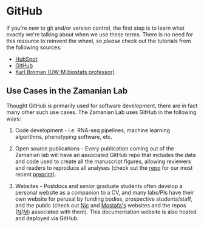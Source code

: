 # GitHub

If you're new to git and/or version control, the first step is to learn what exactly we're talking about when we use these terms. There is no need for this resource to reinvent the wheel, so *please* check out the tutorials from the following sources:

  - [HubSpot](https://product.hubspot.com/blog/git-and-github-tutorial-for-beginners)
  - [GitHub](https://guides.github.com/activities/hello-world/)
  - [Karl Broman (UW-M biostats professor)](https://kbroman.org/github_tutorial/)

## Use Cases in the Zamanian Lab

Thought GitHub is primarily used for software development, there are in fact many other such use cases. The Zamanian Lab uses GitHub in the following ways:

1. Code development - i.e. RNA-seq pipelines, machine learning algorithms, phenotyping software, etc.

2. Open source publications - Every publication coming out of the Zamanian lab will have an associated GitHub repo that includes the data and code used to create all the manuscript figures, allowing reviewers and readers to reproduce all analyses (check out the [repo](https://github.com/zamanianlab/BrugiaChemo-ms) for our most recent [preprint](https://www.biorxiv.org/content/10.1101/683060v2)).

3. Websites - Postdocs and senior graduate students often develop a personal website as a companion to a CV, and many labs/PIs have their own website for perusal by funding bodies, prospective students/staff, and the public (check out [Nic](https://wheelern.github.io/) and [Mostafa's](https://zamanianlab.org) websites and the repos ([N](https://github.com/wheelern/academic-kickstart)/[M](https://github.com/zamanianlab/zamanianlab.github.io)) associated with them). This documentation website is also hosted and deployed via GitHub.
